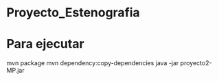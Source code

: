 # Proyecto_Estenografia

# Para ejecutar
mvn package 
mvn dependency:copy-dependencies 
java -jar proyecto2-MP.jar